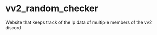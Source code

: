 # vv2_random_checker
Website that keeps track of the lp data of multiple members of the vv2 discord
